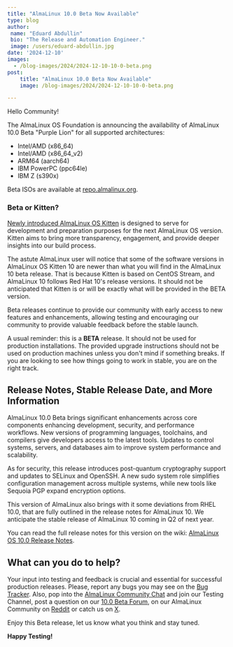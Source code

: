 ```yaml
---
title: "AlmaLinux 10.0 Beta Now Available"
type: blog
author:
 name: "Eduard Abdullin"
 bio: "The Release and Automation Engineer."
 image: /users/eduard-abdullin.jpg
date: '2024-12-10'
images:
  - /blog-images/2024/2024-12-10-10-0-beta.png
post:
    title: "AlmaLinux 10.0 Beta Now Available"
    image: /blog-images/2024/2024-12-10-10-0-beta.png

---
```


Hello Community! 

The AlmaLinux OS Foundation is announcing the availability of AlmaLinux 10.0 Beta "Purple Lion" for all supported architectures:
* Intel/AMD (x86_64)
* Intel/AMD (x86_64_v2)
* ARM64 (aarch64)
* IBM PowerPC (ppc64le)
* IBM Z (s390x)

Beta ISOs are available at [repo.almalinux.org](https://repo.almalinux.org/almalinux/10.0-beta/isos/). 

### Beta or Kitten?

[Newly introduced AlmaLinux OS Kitten](https://almalinux.org/blog/2024-10-22-introducing-almalinux-os-kitten/) is designed to serve for development and preparation purposes for the next AlmaLinux OS version. Kitten aims to bring more transparency, engagement, and  provide deeper insights into our build process. 

The astute AlmaLinux user will notice that some of the software versions in AlmaLinux OS Kitten 10 are newer than what you will find in the AlmaLinux 10 beta release. That is because Kitten is based on CentOS Stream, and AlmaLinux 10 follows Red Hat 10's release versions. It should not be anticipated that Kitten is or will be exactly what will be provided in the BETA version.

Beta releases continue to provide our community with early access to new features and enhancements, allowing testing and encouraging our community to provide valuable feedback before the stable launch.

A usual reminder: this is a **BETA** release. It should not be used for production installations. The provided upgrade instructions should not be used on production machines unless you don't mind if something breaks. If you are looking to see how things going to work in stable, you are on the right track.

## Release Notes, Stable Release Date, and More Information

AlmaLinux 10.0 Beta brings significant enhancements across core components enhancing development, security, and performance workflows. New versions of programming languages, toolchains, and compilers give developers access to the latest tools. Updates to control systems, servers, and databases aim to improve system performance and scalability.

As for security, this release introduces post-quantum cryptography support and updates to SELinux and OpenSSH. A new sudo system role simplifies configuration management across multiple systems, while new tools like Sequoia PGP expand encryption options.

This version of AlmaLinux also brings with it some deviations from RHEL 10.0, that are fully outlined in the release notes for AlmaLinux 10. We anticipate the stable release of AlmaLinux 10 coming in Q2 of next year.

You can read the full release notes for this version on the wiki: [AlmaLinux OS 10.0 Release Notes](https://wiki.almalinux.org/release-notes/10.0-beta.html).

## What can you do to help?

Your input into testing and feedback is crucial and essential for successful production releases. 
Please, report any bugs you may see on the [Bug Tracker](https://bugs.almalinux.org/). Also, pop into the [AlmaLinux Community Chat](https://chat.almalinux.org) and join our Testing Channel, post a question on our [10.0 Beta Forum](https://forums.almalinux.org/c/devel/10-beta/42), on our AlmaLinux Community on [Reddit](https://reddit.com/r/almalinux) or catch us on [X](https://twitter.com/almalinux). 

Enjoy this Beta release, let us know what you think and stay tuned.

**Happy Testing!**
